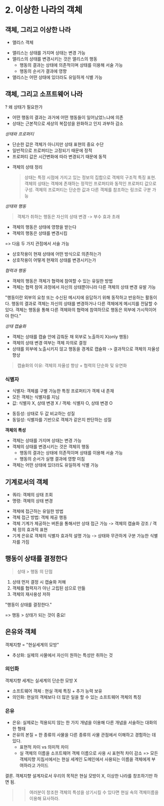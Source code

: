 # 2. 이상한 나라의 객체

## 객체, 그리고 이상한 나라

- 앨리스 객체

* 앨리스는 상태를 가지며 상태는 변경 가능
* 앨리스의 상태를 변경시키는 것은 앨리스의 행동
  - 행동의 결과는 상태에 의존적이며 상태를 이용해 서술 가능
  - 행동의 순서가 결과에 영향
* 앨리스는 어떤 상태에 있더라도 유일하게 식별 가능

## 객체, 그리고 소프트웨어 나라

? 왜 상태가 필요한가

- 어떤 행동의 결과는 과거에 어떤 행동들이 일어났었느냐에 의존
- 상태는 근본적으로 세상의 복잡성을 완화하고 인지 과부하 감소

_상태와 프로퍼티_

- 단순한 값은 객체가 아니지만 상태 표현의 중요 수단
- 일반적으로 프로퍼티는 고정되기 때문에 정적
- 프로퍼티 값은 시간변화에 따라 변경되기 때문에 동적

* 객체의 상태 정리
  > 상태는 특정 시점에 가지고 있는 정보의 집합으로 객체의 구조적 특징 표현. 객체의 상태는 객체에 존재하는 정적인 프로퍼티와 동적인 프로퍼티 값으로 구성. 객체의 프로퍼티는 단순한 값과 다른 객체를 참조하는 링크로 구분 가능

_상태와 행동_

> 객체가 취하는 행동은 자신의 상태 변경 -> 부수 효과 초래

- 객체의 행동은 상태에 영향을 받는다
- 객체의 행동은 상태를 변경시킴

=> 다음 두 가지 관점에서 서술 가능

- 상호작용이 현재 상태에 어떤 방식으로 의존하는가
- 상호작용이 어떻게 현재의 상태를 변경시키는가

_협력과 행동_

- 객체의 행동은 객체가 협력에 참여할 수 있는 유일한 방법
- 객체는 협력 참여 과정에서 자신의 상태뿐아니라 다른 객체의 상태 변경 유발 가능

"행동이란 외부의 요청 또는 수신된 메시지에 응답하기 위해 동작하고 반응하는 활동이다. 행동의 결과로 객체는 자신의 상태를 변경하거나 다른 객체에게 메시지를 전달할 수 있다. 객체는 행동을 통해 다른 객체와의 협력에 참여하므로 행동은 외부에 가시적이어야 한다."

_상태 캡슐화_

- 객체는 상태를 캡슐 안에 감춰둔 채 외부로 노출하지 X(only 행동)
- 객체의 상태 변경 여부는 객체 자의로 결정
- 상태를 외부에 노출시키지 않고 행동을 경계로 캡슐화 -> 결과적으로 객체의 자율성 향상

> 캡슐화의 이유: 객체의 자율성 향상 + 협력의 단순화 및 유연화

### 식별자

- 식별자: 객체를 구별 가능한 특정 프로퍼티가 객체 내 존재
- 모든 객체는 식별자를 지님
- 값: 식별자 X, 상태 변경 X / 객체: 식별자 O, 상태 변경 O

* 동등성: 상태로 두 값 비교하는 성질
* 동일성: 식별자를 기반으로 객체가 같은지 판단하는 성질

**객체의 특성**

- 객체는 상태를 가지며 상태는 변경 가능
- 객체의 상태를 변경시키는 것은 객체의 행동
  - 행동의 결과는 상태에 의존적이며 상태를 이용해 서술 가능
  - 행동의 순서가 실행 결과에 영향 미침
- 객체는 어떤 상태에 있더라도 유일하게 식별 가능

## 기계로서의 객체

- 쿼리: 객체의 상태 조회
- 명령: 객체의 상태 변경

* 객체에 접근하는 유일한 방법
* 객체 접근 방법: 객체 제공 행동
* 객체 기계가 제공하는 버튼을 통해서만 상태 접근 가능 -> 객체의 캡슐화 강조 / 객체 정의 효과적 표현
* 기계 은유로 객체의 식별자 효과적 설명 가능 -> 상태와 무관하게 구분 가능한 식별자를 가짐

## 행동이 상태를 결정한다

> 상태 > 행동 의 단점

1. 상태 먼저 결정 시 캡슐화 저해
2. 객체를 협력자가 아닌 고립된 섬으로 만듦
3. 객체의 재사용성 저하

"행동이 상태를 결정한다."

=> 행동 > 상태가 되는 것이 중요!

## 은유와 객체

객체지향 = "현실세계의 모방"

- 추상화: 실제의 사물에서 자신이 원하는 특성만 취하는 것

### 의인화

객체지향 세계는 실세계의 단순한 모방 X

- 소프트웨어 객체 : 현실 객체 특징 + 추가 능력 보유
- 의인화: 현실의 객체보다 더 많은 일을 할 수 있는 소프트웨어 객체의 특징

### 은유

- 은유: 실제로는 적용되지 않는 한 가지 개념을 이용해 다른 개념을 서술하는 대화의 한 형태
- 은유의 본질 = 한 종류의 사물을 다른 종류의 사물 관점에서 이해하고 경험하는 데 있다.
  - 표현적 차이 vs 의미적 차이
  - 실 객체의 이름을 소프트웨어 객체 이름으로 사용 시 표현적 차이 감소
    => 모든 객체지향 지침서에서는 현실 세계인 도메인에서 사용되는 이름을 객체에게 부여하라고 가이드

결론. 객체지향 설계자로서 우리의 목적은 현실 모방이 X, 이상한 나라를 창조하기만 하면 됨.

> > 여러분이 창조한 객체의 특성을 상기시킬 수 있다면 현실 속의 객체이름을 이용해 묘사하라.
